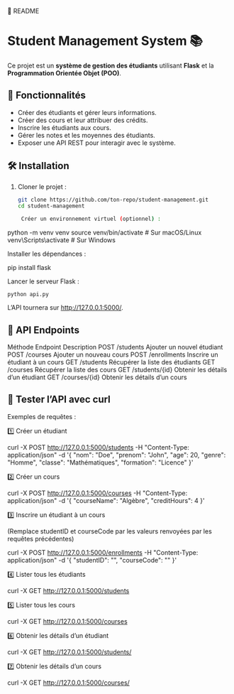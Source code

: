 📌 README

# Student Management System 📚

Ce projet est un **système de gestion des étudiants** utilisant **Flask** et la **Programmation Orientée Objet (POO)**.

## 🚀 Fonctionnalités

- Créer des étudiants et gérer leurs informations.
- Créer des cours et leur attribuer des crédits.
- Inscrire les étudiants aux cours.
- Gérer les notes et les moyennes des étudiants.
- Exposer une API REST pour interagir avec le système.

## 🛠️ Installation

1. Cloner le projet :
   ```sh
   git clone https://github.com/ton-repo/student-management.git
   cd student-management

    Créer un environnement virtuel (optionnel) :

python -m venv venv
source venv/bin/activate  # Sur macOS/Linux
venv\Scripts\activate  # Sur Windows

Installer les dépendances :

pip install flask

Lancer le serveur Flask :

    python api.py

L’API tournera sur http://127.0.0.1:5000/.

## 📡 API Endpoints

Méthode	Endpoint	Description
POST	/students	Ajouter un nouvel étudiant
POST	/courses	Ajouter un nouveau cours
POST	/enrollments	Inscrire un étudiant à un cours
GET	/students	Récupérer la liste des étudiants
GET	/courses	Récupérer la liste des cours
GET	/students/{id}	Obtenir les détails d’un étudiant
GET	/courses/{id}	Obtenir les détails d’un cours

## 🧪 Tester l’API avec curl

Exemples de requêtes :

1️⃣ Créer un étudiant

curl -X POST http://127.0.0.1:5000/students -H "Content-Type: application/json" -d '{
  "nom": "Doe",
  "prenom": "John",
  "age": 20,
  "genre": "Homme",
  "classe": "Mathématiques",
  "formation": "Licence"
}'

2️⃣ Créer un cours

curl -X POST http://127.0.0.1:5000/courses -H "Content-Type: application/json" -d '{
  "courseName": "Algèbre",
  "creditHours": 4
}'

3️⃣ Inscrire un étudiant à un cours

(Remplace studentID et courseCode par les valeurs renvoyées par les requêtes précédentes)

curl -X POST http://127.0.0.1:5000/enrollments -H "Content-Type: application/json" -d '{
  "studentID": "<studentID>",
  "courseCode": "<courseCode>"
}'

4️⃣ Lister tous les étudiants

curl -X GET http://127.0.0.1:5000/students

5️⃣ Lister tous les cours

curl -X GET http://127.0.0.1:5000/courses

6️⃣ Obtenir les détails d’un étudiant

curl -X GET http://127.0.0.1:5000/students/<studentID>

7️⃣ Obtenir les détails d’un cours

curl -X GET http://127.0.0.1:5000/courses/<courseCode>